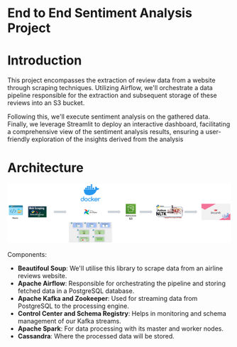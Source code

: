 # End to End Sentiment Analysis Project

# Introduction

This project encompasses the extraction of review data from a website through scraping techniques. Utilizing Airflow, we'll orchestrate a data pipeline responsible for the extraction and subsequent storage of these reviews into an S3 bucket.

Following this, we'll execute sentiment analysis on the gathered data. Finally, we leverage Streamlit to deploy an interactive dashboard, facilitating a comprehensive view of the sentiment analysis results, ensuring a user-friendly exploration of the insights derived from the analysis

# Architecture
<img src="Sentiment_Architecture.png">

Components:

- **Beautifoul Soup**: We'll utilise this library to scrape data from an airline reviews website.
- **Apache Airflow**: Responsible for orchestrating the pipeline and storing fetched data in a PostgreSQL database.
- **Apache Kafka and Zookeeper**: Used for streaming data from PostgreSQL to the processing engine.
- **Control Center and Schema Registry**: Helps in monitoring and schema management of our Kafka streams.
- **Apache Spark**: For data processing with its master and worker nodes.
- **Cassandra**: Where the processed data will be stored.
